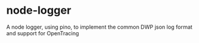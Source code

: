 # node-logger
A node logger, using pino, to implement the common DWP json log format and support for OpenTracing
